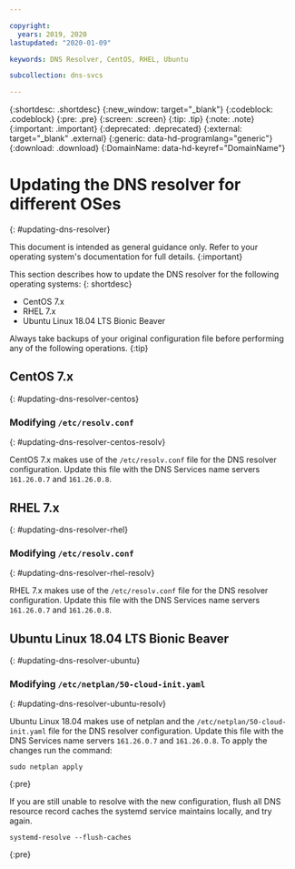 ```yaml
---

copyright:
  years: 2019, 2020
lastupdated: "2020-01-09"

keywords: DNS Resolver, CentOS, RHEL, Ubuntu

subcollection: dns-svcs

---
```



{:shortdesc: .shortdesc}
{:new_window: target="_blank"}
{:codeblock: .codeblock}
{:pre: .pre}
{:screen: .screen}
{:tip: .tip}
{:note: .note}
{:important: .important}
{:deprecated: .deprecated}
{:external: target="_blank" .external}
{:generic: data-hd-programlang="generic"}
{:download: .download}
{:DomainName: data-hd-keyref="DomainName"}


# Updating the DNS resolver for different OSes
{: #updating-dns-resolver}

This document is intended as general guidance only. Refer to your operating system's documentation for full details.
{:important}

This section describes how to update the DNS resolver for the following operating systems:
{: shortdesc}
 - CentOS 7.x
 - RHEL 7.x
 - Ubuntu Linux 18.04 LTS Bionic Beaver

Always take backups of your original configuration file before performing any of the following operations.
{:tip}

## CentOS 7.x
{: #updating-dns-resolver-centos}

### Modifying **`/etc/resolv.conf`**
{: #updating-dns-resolver-centos-resolv}

CentOS 7.x makes use of the `/etc/resolv.conf` file for the DNS resolver configuration. Update this file with the DNS Services name servers `161.26.0.7` and `161.26.0.8`.

## RHEL 7.x
{: #updating-dns-resolver-rhel}

### Modifying **`/etc/resolv.conf`**
{: #updating-dns-resolver-rhel-resolv}

RHEL 7.x makes use of the `/etc/resolv.conf` file for the DNS resolver configuration. Update this file with the DNS Services name servers `161.26.0.7` and `161.26.0.8`.

## Ubuntu Linux 18.04 LTS Bionic Beaver
{: #updating-dns-resolver-ubuntu}

### Modifying **`/etc/netplan/50-cloud-init.yaml`**
{: #updating-dns-resolver-ubuntu-resolv}

Ubuntu Linux 18.04 makes use of netplan and the `/etc/netplan/50-cloud-init.yaml` file for the DNS resolver configuration. Update this file with the DNS Services name servers `161.26.0.7` and `161.26.0.8`. To apply the changes run the command:

```console
sudo netplan apply
```
{:pre}

If you are still unable to resolve with the new configuration, flush all DNS resource record caches the systemd service maintains locally, and try again.

```console
systemd-resolve --flush-caches
```
{:pre}
